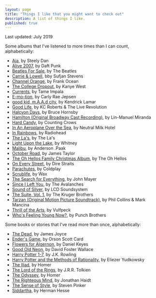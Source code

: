 ```yaml
---
layout: page
title: "Things I like that you might want to check out"
description: A list of things I like.
published: true
---
```


Last updated: July 2019

Some albums that I've listened to more times than I can count, alphabetically:

- [Aja](https://open.spotify.com/album/51XjnQQ9SR8VSEpxPO9vrW?si=d2Xo-eEjTa2uVflUVCMa3w), by Steely Dan
- [Alive 2007](https://open.spotify.com/album/7u6zL7kqpgLPISZYXNTgYk?si=KfA0RxiyQ-6RUycu6x0tXQ), by Daft Punk
- [Beatles For Sale](https://open.spotify.com/album/1vANZV20H5B4Fk6yf7Ot9a?si=kQcqF0O_Tba412gHLJhfwg), by The Beatles
- [Carrie & Lowell](https://open.spotify.com/album/0U8DeqqKDgIhIiWOdqiQXE?si=FgDrolYrSECCOHkto9f53w), bby Sufjan Stevens
- [Channel Orange](https://open.spotify.com/album/392p3shh2jkxUxY2VHvlH8?si=fv1Ox6uARqOnNrKDaYYFhg), by Frank Ocean
- [The College Dropout](https://open.spotify.com/album/4Uv86qWpGTxf7fU7lG5X6F?si=e_azS45CQna1s9jjBuQWvg), by Kanye West
- [Currents](https://open.spotify.com/album/79dL7FLiJFOO0EoehUHQBv?si=upz69-ItR3eGDRhCwXpLCQ), by Tame Impala
- [E-mo-tion](https://open.spotify.com/album/09qAJ8LMsiil5IixKRjYGJ?si=3etFcA7WQnOFZ6IbX6X3hg), by Carly Rae Jepsen
- [good kid, m.A.A.d city](https://open.spotify.com/album/3DGQ1iZ9XKUQxAUWjfC34w?si=NwhnrGNmQVu9HNf3H434yw), by Kendrick Lamar
- [Good Life](https://open.spotify.com/album/40fwfKIddIywScxjTYQKG4?si=VLy-RsuMQSmVT6xQ3uKcMA), by KC Roberts & The Live Revolution
- [Halcyon Days](https://open.spotify.com/album/3krJt11TsETPI3fmKao7mx?si=jjBQxVMbQ1qfERuHGeQPBA), by Bruce Hornsby
- [Hamilton (Original Broadway Cast Recording)](https://open.spotify.com/album/1kCHru7uhxBUdzkm4gzRQc?si=QFn5cz4US1mGUTmvTUdaPw), by Lin-Manuel Miranda
- [Hard Candy](https://open.spotify.com/album/50oL8ADjfT0n9gVoMpDwBy?si=nZ8QMObGSf2PT8s42Jn3iQ), by Counting Crows
- [In An Aeroplane Over the Sea](https://open.spotify.com/album/2jyvuEp4HePt3KTlXSYvMV?si=US3dKFArR0OgL3Xky_okQQ), by Neutral Milk Hotel
- [In Rainbows](https://open.spotify.com/album/7eyQXxuf2nGj9d2367Gi5f?si=jj61jkKAQam3vh_LCB94oQ), by Radiohead
- [The La's](https://open.spotify.com/album/1djwiQ802xeU8Q45jv1b0x?si=R_6yRDIPTber0hdKvC3rxg), by The La's
- [Light Upon the Lake](https://open.spotify.com/album/5yMCA6HdFAeL1aqUjxO3MO?si=eT69i6cwSUebu73yqaYKOA), by Whitney
- [Malibu](https://open.spotify.com/album/4VFG1DOuTeDMBjBLZT7hCK?si=VERTCXpARf202dUt00AtIw), by Anderson .Paak
- [October Road](https://open.spotify.com/album/3RHJNmuwD0fnwccBv2HTif?si=Yhjivb7jQ8mTz35gLAgxmA), by James Taylor
- [The Oh Hellos Family Christmas Album](https://open.spotify.com/album/1cv8WBFQPnstQvRZgg2Bw4?si=3D9OaKEeS7GnI7rgROl31w), by The Oh Hellos
- [On Every Street](https://open.spotify.com/album/3tybckgVqaIsR5oGnfWKpA?si=iejdGa59SrCE4tSwjnXjZQ), by Dire Straits
- [Parachutes](https://open.spotify.com/album/6ZG5lRT77aJ3btmArcykra?si=Z8_Cm32KSoGVZG1zBgSklA), by Coldplay
- [Scrublife](https://open.spotify.com/album/6uD4eu7o5D5ipgWazhBEVz?si=lOqI07yzSziafXxMv4dkdA), by Wax
- [The Search for Everything](https://open.spotify.com/album/0jZFu2tihRJ65iYAo0oOtP?si=WVjtMD0AQ-S72X6Wdz0odA), by John Mayer
- [Since I Left You](https://open.spotify.com/album/3GBnNRYsxBfEeMSMmTpJ25?si=OuvcNvAMRtGQthvIovYrPg), by The Avalanches
- [Sound of Silver](https://open.spotify.com/album/1R8kkopLT4IAxzMMkjic6X?si=pqbwWNE7Rl-skdhnjT5Aiw), by LCD Soundsystem
- [The Suite, Vol. 1](https://open.spotify.com/album/1xOSi0H9sG36iZQl0xTK5i?si=KfYSgAZAQZqPaVEK0x8_jQ), by The Kruger Brothers
- [Tarzan (Original Motion Picture Soundtrack)](https://open.spotify.com/album/1zszC1x9HYKxUCKVa62p7C?si=ahTDAK47Tfys2Qa5Xc1TDg), by Phil Collins & Mark Mancina
- [Thrill of the Arts](https://open.spotify.com/album/0LyGgFrZFXpRKpgj664Xu7?si=-TcSLmh0Rc-5evfXBQFnxA), by Vulfpeck
- [Who's Feeling Young Now?](https://open.spotify.com/album/6RknB2bw00sWWLJms0MiR3?si=p1RH7YsAT2SZtdUHXRsC0g), by Punch Brothers

Some books or stories that I've read more than once, alphabetically:

- [The Dead](https://www.goodreads.com/book/show/23289.The_Dead), by James Joyce
- [Ender's Game](https://www.goodreads.com/book/show/375802.Ender_s_Game), by Orson Scott Card
- [Flowers for Algernon](https://www.goodreads.com/book/show/36576608-flowers-for-algernon), by Daniel Keyes
- [Good Old Neon](http://sdavidmiller.com/octo/files/no_google2/GoodOldNeon.pdf), by David Foster Wallace
- [Harry Potter 1-7](https://www.goodreads.com/book/show/862041.Harry_Potter_Series_Box_Set), by J.K. Rowling
- [Harry Potter and the Methods of Rationality](https://www.goodreads.com/book/show/10016013-harry-potter-and-the-methods-of-rationality), by Eliezer Yudkowsky
- [The Iliad](https://www.goodreads.com/book/show/1371.The_Iliad), by Homer
- [The Lord of the Rings](https://www.goodreads.com/book/show/33.The_Lord_of_the_Rings), by J.R.R. Tolkien
- [The Odyssey](https://www.goodreads.com/book/show/1381.The_Odyssey), by Homer
- [The Righteous Mind](https://www.goodreads.com/book/show/11324722-the-righteous-mind), by Jonathan Haidt
- [The Sense of Style](https://www.goodreads.com/book/show/20821371-the-sense-of-style), by Steven Pinker
- [Siddartha](https://www.goodreads.com/book/show/30141085-siddartha), by Herman Hesse

